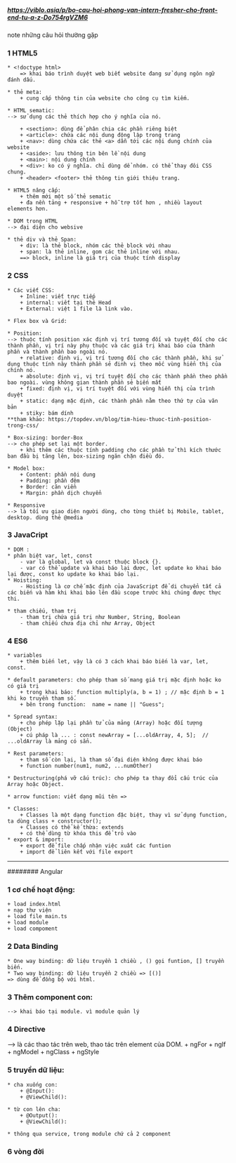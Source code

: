 ##### https://viblo.asia/p/bo-cau-hoi-phong-van-intern-fresher-cho-front-end-tu-a-z-Do754rgVZM6
note những câu hỏi thường gặp 

### 1 HTML5
    * <!doctype html> 
        => khai báo trình duyệt web biết website đang sử dụng ngôn ngữ đánh dấu.

    * thẻ meta: 
        + cung cấp thông tin của website cho công cụ tìm kiếm. 
    
    * HTML sematic:
    --> sử dụng các thẻ thích hợp cho ý nghĩa của nó.

        + <section>: dùng để phân chia các phần riêng biệt 
        + <article>: chứa các nội dung động lập trong trang
        + <nav>: dùng chứa các thẻ <a> dẫn tới các nội dung chính của website
        + <aside>: lưu thông tin bên lề nội dung
        + <main>: nội dung chính
        + <div>: ko có ý nghĩa. chỉ dùng dể nhóm. có thể thay đôi CSS chung.
        + <header> <footer> thẻ thông tin giới thiệu trang.

    * HTML5 nâng cấp: 
        + thêm mới một số thẻ sematic
        + đa nền tảng + responsive + hỗ trợ tốt hơn , nhiều layout elements hơn.
    
    * DOM trong HTML
    --> đại diện cho websive

    * thẻ div và thẻ Span:
        + div: là thẻ block, nhóm các thẻ block với nhau
        + span: là thẻ inline, gom các thẻ inline với nhau.
        ==> block, inline là giá trị của thuộc tính display

### 2 CSS
    * Các viết CSS:
        + Inline: viết trực tiếp
        + internal: viết tại thẻ Head
        + External: việt 1 file là link vào.
    
    * Flex box và Grid: 
    
    * Position:
    --> thuộc tính position xác định vị trí tương đối và tuyệt đối cho các thành phần, vị trí này phụ thuộc và các giá trị khai báo của thành phần và thành phần bao ngoài nó.
        + relative: định vị, vị trí tương đối cho các thành phần, khi sử dụng thuộc tính này thành phần sẻ đinh vị theo mốc vùng hiển thị của chính nó.
        + absolute: định vị, vị trí tuyệt đối cho các thành phần theo phần bao ngoài. vùng không gian thành phần sẻ biến mất
        + fixed: định vị, vị trí tuyệt đối với vùng hiễn thị của trình duyệt
        + static: dạng mặc định, các thành phần nằm theo thứ tự của văn bản
        + stiky: bám dính
    **tham khảo: https://topdev.vn/blog/tim-hieu-thuoc-tinh-position-trong-css/

    * Box-sizing: border-Box
    --> cho phép set lại một border. 
        + khi thêm các thuộc tính padding cho các phần tử thì kích thước ban đầu bị tăng lên, box-sizing ngăn chặn điều đó.
    
    * Model box:
        + Content: phần nội dung
        + Padding: phần đệm
        + Border: căn viền
        + Margin: phần dịch chuyển

    * Responsive
    --> là tối ưu giao diện người dùng, cho từng thiết bị Mobile, tablet, desktop. dùng thẻ @media
        

### 3 JavaCript
    * DOM : 
    * phân biệt var, let, const
        - var là global, let và const thuộc block {}.
        - var có thể update và khai báo lại được, let update ko khai báo lại được, const ko update ko khai báo lại.
    * Hoisting:
        - Hoisting là cơ chế mặc định của JavaScript để di chuyển tất cả các biến và hàm khi khai báo lên đầu scope trước khi chúng được thực thi.

    * tham chiếu, tham trị 
        - tham trị chứa giá trị như Number, String, Boolean
        - tham chiếu chưa địa chỉ như Array, Object

### 4 ES6
    * variables
        + thêm biến let, vậy là có 3 cách khai báo biến là var, let, const.

    * default parameters: cho phép tham số mang giá trị mặc định hoặc ko có giá trị 
        + trong khai báo: function multiply(a, b = 1) ; // mặc định b = 1 khi ko truyền tham số.
        + bên trong function:  name = name || "Guess"; 
    
    * Spread syntax:
        + cho phép lặp lại phần tử của mảng (Array) hoặc đối tượng (Object)
        + cú pháp là ... : const newArray = [...oldArray, 4, 5];  // ...oldArray là mảng có sẳn.

    * Rest parameters:
        + tham số còn lại, là tham số đại diện không được khai báo
        + function number(num1, num2, ...numOther)

    * Destructuring(phá vỡ cấu trúc): cho phép ta thay đổi cấu trúc của Array hoặc Object.

    * arrow function: viết dạng mũi tên =>

    * Classes: 
        + Classes là một dạng function đặc biệt, thay vì sử dụng function, ta dùng class + constructor();
        + Classes có thể kế thừa: extends
        + có thể dùng từ khóa this để trỏ vào 
    * export & import:
        + export để file chấp nhận việc xuất các funtion
        + import để liên kết với file export

--------------------------------

######## Angular

### 1 cơ chế hoạt động:
    + load index.html
    + nạp thư viện
    + load file main.ts 
    + load module
    + load compoment

### 2 Data Binding
    * One way binding: dữ liệu truyền 1 chiều , () gọi funtion, [] truyền biến.
    * Two way binding: dữ liệu truyền 2 chiều => [()]
    => dùng để đồng bộ với html.

### 3 Thêm component con:
    --> khai báo tại module. vì module quản lý

### 4 Directive
--> là các thao tác trên web, thao tác trên element của DOM.
    + ngFor 
    + ngIf 
    + ngModel 
    + ngClass 
    + ngStyle 

### 5 truyền dữ liệu:
    * cha xuống con: 
        + @Input(): 
        + @ViewChild():
    
    * từ con lên cha:
        + @Output(): 
        + @ViewChild():

    * thông qua service, trong module chứ cả 2 component

### 6 vòng đời